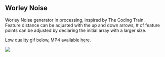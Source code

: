 ## Worley Noise
Worley Noise generator in processing, inspired by The Coding Train. Feature distance can be adjusted with the up and down arrows, # of feature points can be adjusted by declaring the initial array with a larger size.

Low quality gif below, MP4 available <a target="_blank" href="./WorleyNoise.mp4">here</a>.

<img src="./WorleyNoise.gif"/>
